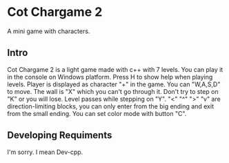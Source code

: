 ﻿# Cot Chargame 2
A mini game with characters.
## Intro
Cot Chargame 2 is a light game made with c++ with 7 levels. You can play it in the console on Windows platform. Press H to show help when playing levels. Player is displayed as character "+" in the game. You can "W,A,S,D" to move. The wall is "X" which you can't go through it. Don't try to step on "K" or you will lose. Level passes while stepping on "Y". "<" "^" ">" "v" are direction-limiting blocks, you can only enter from the big ending and exit from the small ending. You can set color mode with button "C".
## Developing Requiments
I'm sorry. I mean Dev-cpp.